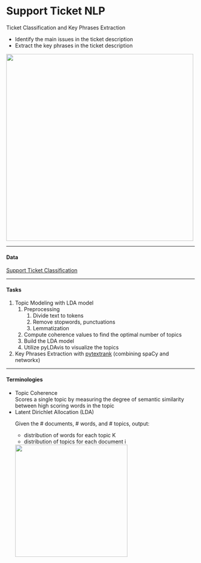 # Support Ticket NLP
Ticket Classification and Key Phrases Extraction

- Identify the main issues in the ticket description
- Extract the key phrases in the ticket description

<img  src="https://monkeylearn.com/blog/wp-content/uploads/2019/10/Screen-Shot-2019-10-03-at-12.29.23-PM.png" width="500px">

----------------
#### Data
<a href="https://www.kaggle.com/aniketg11/supportticketsclassification">Support Ticket Classification</a>

----------------
#### Tasks
<ol>
  <li>Topic Modeling with LDA model
    <ol>
      <li>
      Preprocessing
        <ol>
          <li>Divide text to tokens</li>
          <li>Remove stopwords, punctuations</li>
          <li>Lemmatization</li>
        </ol>
      </li>
      <li>Compute coherence values to find the optimal number of topics</li>
      <li>Build the LDA model</li>
      <li>Utilize pyLDAvis to visualize the topics</li>
    </ol>
  </li>
  <li>
  Key Phrases Extraction with <a href="https://github.com/DerwenAI/pytextrank">pytextrank</a> (combining spaCy and networkx)
  </li>
</ol>
  
----------------
#### Terminologies
<ul>
  <li>Topic Coherence</li>
  Scores a single topic by measuring the degree of semantic similarity between high scoring words in the topic
  <li>Latent Dirichlet Allocation (LDA)
    
  Given the # documents, # words, and # topics, output:
    <ul>
      <li>distribution of words for each topic K</li>
      <li>distribution of topics for each document i</li>
    </ul>
    <img src="https://miro.medium.com/max/638/0*Sj65xR38wDwuxhtr.jpg" height="300px">
  </li>
</ul>
